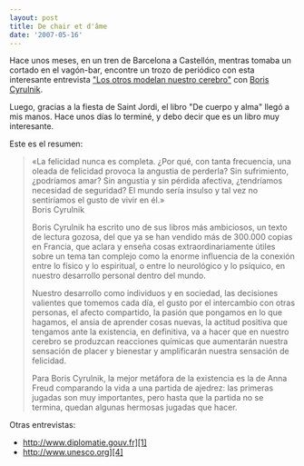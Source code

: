 ```yaml
---
layout: post
title: De chair et d'âme
date: '2007-05-16'
---
```


Hace unos meses, en un tren de Barcelona a Castellón, mentras tomaba un cortado en el vagón-bar, encontre un trozo de periódico con esta interesante entrevista ["Los otros modelan nuestro cerebro"][2] con [Boris Cyrulnik][3].

Luego, gracias a la fiesta de Saint Jordi, el libro "De cuerpo y alma" llegó a mis manos. Hace unos días lo terminé, y debo decir que es un libro muy interesante.

Este es el resumen:

> «La felicidad nunca es completa. ¿Por qué, con tanta frecuencia, una oleada de felicidad provoca la angustia de perderla? Sin sufrimiento, ¿podríamos amar? Sin angustia y sin pérdida afectiva, ¿tendríamos necesidad de seguridad? El mundo sería insulso y tal vez no sentiríamos el gusto de vivir en él.»  
Boris Cyrulnik  
>   
> Boris Cyrulnik ha escrito uno de sus libros más ambiciosos, un texto de lectura gozosa, del que ya se han vendido más de 300.000 copias en Francia, que aclara y enseña cosas extraordinariamente útiles sobre un tema tan complejo como la enorme influencia de la conexión entre lo físico y lo espiritual, o entre lo neurológico y lo psíquico, en nuestro desarrollo personal dentro del mundo.  
>   
> Nuestro desarrollo como individuos y en sociedad, las decisiones valientes que tomemos cada día, el gusto por el intercambio con otras personas, el afecto compartido, la pasión que pongamos en lo que hagamos, el ansia de aprender cosas nuevas, la actitud positiva que tengamos ante la existencia, en definitiva, va a hacer que en nuestro cerebro se produzcan reacciones químicas que aumentarán nuestra sensación de placer y bienestar y amplificarán nuestra sensación de felicidad.  
>   
> Para Boris Cyrulnik, la mejor metáfora de la existencia es la de Anna Freud comparando la vida a una partida de ajedrez: las primeras jugadas son muy importantes, pero hasta que la partida no se termina, quedan algunas hermosas jugadas que hacer.

Otras entrevistas:

* http://www.diplomatie.gouv.fr][1]  
* http://www.unesco.org][4]

[1]: http://www.diplomatie.gouv.fr/label_France/ESPANOL/IDEES/cyrulnik/page.html  
 [2]: http://www.migatocalcetines.es/2007/04/boris_cyrulnik_los_otros_model.html  
 [3]: http://fr.wikipedia.org/wiki/Boris_Cyrulnik  
 [4]: http://www.unesco.org/courier/2001_11/uk/dires.htm

